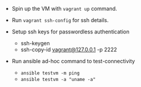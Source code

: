 
- Spin up the VM with ```vagrant up``` command.
- Run ```vagrant ssh-config``` for ssh details.

- Setup ssh keys for passwordless authentication
   - ssh-keygen
   - ssh-copy-id vagrant@127.0.0.1 -p 2222

- Run ansible ad-hoc command to test-connectivity
	- ```ansible testvm -m ping```
	- ```ansible testvm -a "uname -a"```
